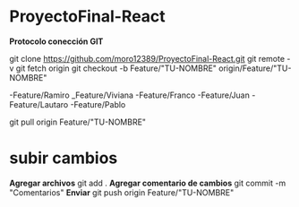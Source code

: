 # ProyectoFinal-React

**Protocolo conección GIT**

git clone https://github.com/moro12389/ProyectoFinal-React.git
git remote -v
git fetch origin
git checkout -b Feature/"TU-NOMBRE" origin/Feature/"TU-NOMBRE"

-Feature/Ramiro
_Feature/Viviana
-Feature/Franco
-Feature/Juan
-Feature/Lautaro
-Feature/Pablo

git pull origin Feature/"TU-NOMBRE"

# subir cambios
**Agregar archivos**
git add .
**Agregar comentario de cambios**
git commit -m "Comentarios"
**Enviar**
git push origin Feature/"TU-NOMBRE"


